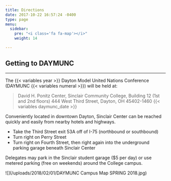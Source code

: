 ```yaml
---
title: Directions
date: 2017-10-22 16:57:24 -0400
type: page
menu:
  sidebar:
    pre: "<i class='fa fa-map'></i>"
    weight: 14

---
```

## Getting to DAYMUNC

---

The {{< variables year >}} Dayton Model United Nations Conference (DAYMUNC {{< variables numeral >}}) will be held at:

> David H. Ponitz Center, Sinclair Community College, Building 12 (1st and 2nd floors)
> 444 West Third Street, Dayton, OH 45402-1460
> {{< variables daymunc_date >}}

Conveniently located in downtown Dayton, Sinclair Center can be reached quickly and easily from nearby hotels and highways.

* Take the Third Street exit 53A off of I-75 (northbound or southbound)
* Turn right on Perry Street
* Turn right on Fourth Street, then right again into the underground parking garage beneath Sinclair Center

Delegates may park in the Sinclair student garage ($5 per day) or use metered parking (free on weekends) around the College campus.

![](/uploads/2018/02/01/DAYMUNC Campus Map SPRING 2018.jpg)